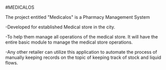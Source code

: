 
#MEDICALOS

The project entitled "Medicalos" is a Pharmacy Management System 

-Developed for established Medical store in the city. 

-To help them manage all operations of the medical store. It will have the entire basic module to manage the medical store operations. 

-Any other retailer can utilize this application to automate the process of manually keeping records on the topic of keeping track of stock and liquid flows.
